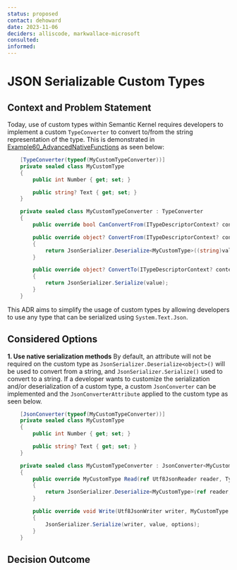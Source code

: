 ```yaml
---
status: proposed
contact: dehoward
date: 2023-11-06
deciders: alliscode, markwallace-microsoft
consulted:
informed:
---
```


# JSON Serializable Custom Types

## Context and Problem Statement

Today, use of custom types within Semantic Kernel requires developers to implement a custom `TypeConverter` to convert to/from the string representation of the type. This is demonstrated in [Example60_AdvancedNativeFunctions](https://github.com/microsoft/semantic-kernel/blob/main/dotnet/samples/KernelSyntaxExamples/Example60_AdvancedNativeFunctions.cs#L202C44-L202C44) as seen below:

```csharp
    [TypeConverter(typeof(MyCustomTypeConverter))]
    private sealed class MyCustomType
    {
        public int Number { get; set; }

        public string? Text { get; set; }
    }

    private sealed class MyCustomTypeConverter : TypeConverter
    {
        public override bool CanConvertFrom(ITypeDescriptorContext? context, Type sourceType) => true;

        public override object? ConvertFrom(ITypeDescriptorContext? context, CultureInfo? culture, object value)
        {
            return JsonSerializer.Deserialize<MyCustomType>((string)value);
        }

        public override object? ConvertTo(ITypeDescriptorContext? context, CultureInfo? culture, object? value, Type destinationType)
        {
            return JsonSerializer.Serialize(value);
        }
    }
```

This ADR aims to simplify the usage of custom types by allowing developers to use any type that can be serialized using `System.Text.Json`.

## Considered Options

**1. Use native serialization methods**
By default, an attribute will not be required on the custom type as `JsonSerializer.Deserialize<object>()` will be used to convert from a string, and `JsonSerializer.Serialize()` used to convert to a string. If a developer wants to customize the serialization and/or deserialization of a custom type, a custom `JsonConverter` can be implemented and the `JsonConverterAttribute` applied to the custom type as seen below.

```csharp
    [JsonConverter(typeof(MyCustomTypeConverter))]
    private sealed class MyCustomType
    {
        public int Number { get; set; }

        public string? Text { get; set; }
    }

    private sealed class MyCustomTypeConverter : JsonConverter<MyCustomType>
    {
        public override MyCustomType Read(ref Utf8JsonReader reader, Type typeToConvert, JsonSerializerOptions options)
        {
            return JsonSerializer.Deserialize<MyCustomType>(ref reader, options);
        }

        public override void Write(Utf8JsonWriter writer, MyCustomType value, JsonSerializerOptions options)
        {
            JsonSerializer.Serialize(writer, value, options);
        }
    }
```

## Decision Outcome
